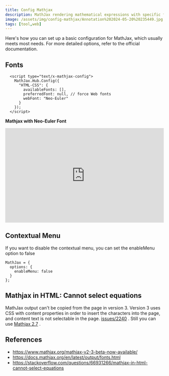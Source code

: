 ```yaml
---
title: Config Mathjax
description: MathJax rendering mathematical expressions with specific fonts and options
image: /assets/img/config-mathjax/Annotation%202024-05-20%20235449.jpg
tags: [tool,web]
---
```

 
Here's how you can set up a basic configuration for MathJax, which usually meets most needs. For more detailed options, refer to the official documentation.

## Fonts

```
  <script type="text/x-mathjax-config">
    MathJax.Hub.Config({
      "HTML-CSS": {
        availableFonts: [],
        preferredFont: null, // force Web fonts
        webFont: "Neo-Euler"
      }
    });
  </script>
```

**Mathjax with Neo-Euler Font**

<iframe height="300" style="width: 100%;" scrolling="no" title="Mathjax with  Neo-Euler Font" src="https://codepen.io/mrinalcs/embed/QWRNNXz?default-tab=html%2Cresult" frameborder="no" loading="lazy" allowtransparency="true" allowfullscreen="true">
  See the Pen <a href="https://codepen.io/mrinalcs/pen/QWRNNXz">
  Mathjax with  Neo-Euler Font</a> by Mrinal (<a href="https://codepen.io/mrinalcs">@mrinalcs</a>)
  on <a href="https://codepen.io">CodePen</a>.
</iframe>
 
 

## Contextual Menu
If you want to disable the contextual menu, you can set the enableMenu option to false
```
MathJax = {
  options: {
    enableMenu: false
  }
};
```

## Mathjax in HTML: Cannot select equations

MathJax output can't be copied  from the page in version 3. Version 3 uses CSS with content properties in order to insert the characters into the page, and content text is not selectable in the page. [issues/2240](https://github.com/mathjax/MathJax/issues/2240) . Still you can use [Mathjax 2.7](https://docs.mathjax.org/en/v2.7-latest/) .

## References

- <https://www.mathjax.org/mathjax-v2-3-beta-now-available/>
- <https://docs.mathjax.org/en/latest/output/fonts.html>
- <https://stackoverflow.com/questions/66931266/mathjax-in-html-cannot-select-equations>
